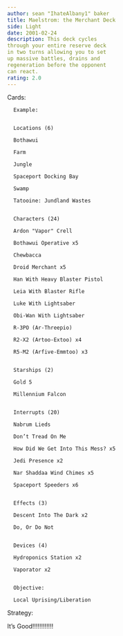 ```yaml
---
author: sean "IhateAlbany1" baker
title: Maelstrom: the Merchant Deck
side: Light
date: 2001-02-24
description: This deck cycles
through your entire reserve deck
in two turns allowing you to set
up massive battles, drains and
regeneration before the opponent
can react.
rating: 2.0
---
```

Cards: 

      Example:

      Locations (6) 
      Bothawui 
      Farm 
      Jungle 
      Spaceport Docking Bay 
      Swamp 
      Tatooine: Jundland Wastes 

      Characters (24) 
      Ardon "Vapor" Crell 
      Bothawui Operative x5 
      Chewbacca 
      Droid Merchant x5 
      Han With Heavy Blaster Pistol 
      Leia With Blaster Rifle 
      Luke With Lightsaber 
      Obi-Wan With Lightsaber 
      R-3PO (Ar-Threepio) 
      R2-X2 (Artoo-Extoo) x4 
      R5-M2 (Arfive-Emmtoo) x3 

      Starships (2) 
      Gold 5 
      Millennium Falcon 

      Interrupts (20) 
      Nabrum Lieds
      Don’t Tread On Me 
      How Did We Get Into This Mess? x5 
      Jedi Presence x2 
      Nar Shaddaa Wind Chimes x5 
      Spaceport Speeders x6 

      Effects (3)
      Descent Into The Dark x2 
      Do, Or Do Not 

      Devices (4) 
      Hydroponics Station x2 
      Vaporator x2 

      Objective: 
      Local Uprising/Liberation 



Strategy: 

It’s Good!!!!!!!!!!!! 